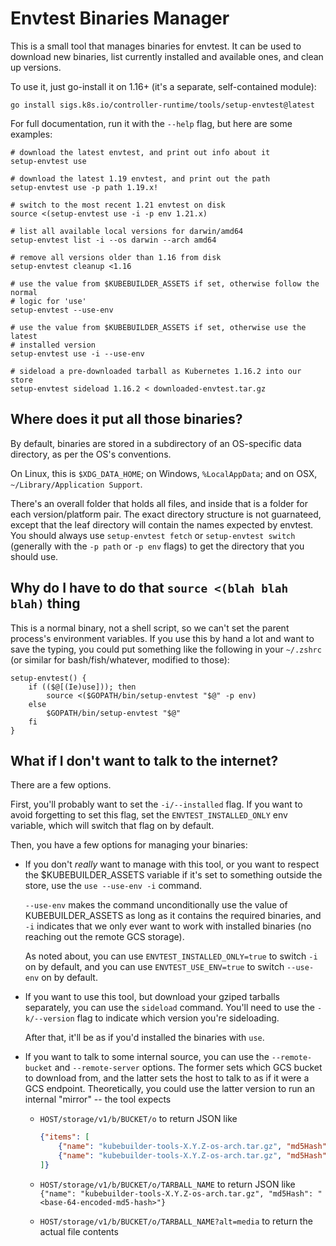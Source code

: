 # Envtest Binaries Manager

This is a small tool that manages binaries for envtest. It can be used to
download new binaries, list currently installed and available ones, and
clean up versions.

To use it, just go-install it on 1.16+ (it's a separate, self-contained
module):

```shell
go install sigs.k8s.io/controller-runtime/tools/setup-envtest@latest
```

For full documentation, run it with the `--help` flag, but here are some
examples:

```shell
# download the latest envtest, and print out info about it
setup-envtest use

# download the latest 1.19 envtest, and print out the path
setup-envtest use -p path 1.19.x!

# switch to the most recent 1.21 envtest on disk
source <(setup-envtest use -i -p env 1.21.x)

# list all available local versions for darwin/amd64
setup-envtest list -i --os darwin --arch amd64

# remove all versions older than 1.16 from disk
setup-envtest cleanup <1.16

# use the value from $KUBEBUILDER_ASSETS if set, otherwise follow the normal
# logic for 'use'
setup-envtest --use-env

# use the value from $KUBEBUILDER_ASSETS if set, otherwise use the latest
# installed version
setup-envtest use -i --use-env

# sideload a pre-downloaded tarball as Kubernetes 1.16.2 into our store
setup-envtest sideload 1.16.2 < downloaded-envtest.tar.gz
```

## Where does it put all those binaries?

By default, binaries are stored in a subdirectory of an OS-specific data
directory, as per the OS's conventions. 

On Linux, this is `$XDG_DATA_HOME`; on Windows, `%LocalAppData`; and on
OSX, `~/Library/Application Support`.

There's an overall folder that holds all files, and inside that is
a folder for each version/platform pair.  The exact directory structure is
not guarnateed, except that the leaf directory will contain the names
expected by envtest.  You should always use `setup-envtest fetch` or
`setup-envtest switch` (generally with the `-p path` or `-p env` flags) to
get the directory that you should use.

## Why do I have to do that `source <(blah blah blah)` thing

This is a normal binary, not a shell script, so we can't set the parent
process's environment variables.  If you use this by hand a lot and want
to save the typing, you could put something like the following in your
`~/.zshrc` (or similar for bash/fish/whatever, modified to those):

```shell
setup-envtest() {
    if (($@[(Ie)use])); then
        source <($GOPATH/bin/setup-envtest "$@" -p env)
    else
        $GOPATH/bin/setup-envtest "$@"
    fi
}
```

## What if I don't want to talk to the internet?

There are a few options.

First, you'll probably want to set the `-i/--installed` flag. If you want
to avoid forgetting to set this flag, set  the `ENVTEST_INSTALLED_ONLY`
env variable, which will switch that flag on by default.

Then, you have a few options for managing your binaries:

- If you don't *really* want to manage with this tool, or you want to
  respect the $KUBEBUILDER_ASSETS variable if it's set to something
  outside the store, use the `use --use-env -i` command.

  `--use-env` makes the command unconditionally use the value of
  KUBEBUILDER_ASSETS as long as it contains the required binaries, and
  `-i` indicates that we only ever want to work with installed binaries
  (no reaching out the remote GCS storage).

  As noted about, you can use `ENVTEST_INSTALLED_ONLY=true` to switch `-i`
  on by default, and you can use `ENVTEST_USE_ENV=true` to switch
  `--use-env` on by default.

- If you want to use this tool, but download your gziped tarballs
  separately, you can use the `sideload` command.  You'll need to use the
  `-k/--version` flag to indicate which version you're sideloading.

  After that, it'll be as if you'd installed the binaries with `use`.

- If you want to talk to some internal source, you can use the
  `--remote-bucket` and `--remote-server` options.  The former sets which
  GCS bucket to download from, and the latter sets the host to talk to as
  if it were a GCS endpoint. Theoretically, you could use the latter
  version to run an internal "mirror" -- the tool expects

  - `HOST/storage/v1/b/BUCKET/o` to return JSON like

    ```json
    {"items": [
        {"name": "kubebuilder-tools-X.Y.Z-os-arch.tar.gz", "md5Hash": "<base-64-encoded-md5-hash>"},
        {"name": "kubebuilder-tools-X.Y.Z-os-arch.tar.gz", "md5Hash": "<base-64-encoded-md5-hash>"},
    ]}
    ```

  - `HOST/storage/v1/b/BUCKET/o/TARBALL_NAME` to return JSON like
    `{"name": "kubebuilder-tools-X.Y.Z-os-arch.tar.gz", "md5Hash": "<base-64-encoded-md5-hash>"}`

  - `HOST/storage/v1/b/BUCKET/o/TARBALL_NAME?alt=media` to return the
    actual file contents

